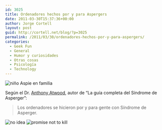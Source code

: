 ```yaml
---
id: 3025
title: Ordenadores hechos por y para Aspergers
date: 2011-03-30T15:37:36+00:00
author: Jorge Cortell
layout: post
guid: http://cortell.net/blog/?p=3025
permalink: /2011/03/30/ordenadores-hechos-por-y-para-aspergers/
categories:
  - Geek Fun
  - General
  - Humor y curiosidades
  - Otras cosas
  - Psicología
  - Technology
---
```

<img class="aligncenter" src="http://wsorg.files.wordpress.com/2010/10/asperger-2wp.jpg" alt="niño Aspie en familia" />
  
Según el Dr. [Anthony Atwood](http://www.tonyattwood.com.au/), autor de &#8220;La guía completa del Síndrome de Asperger&#8221;:

> Los ordenadores se hicieron por y para gente con Síndrome de Asperger.

<img class="aligncenter" src="http://blogs.monografias.com/sistema-limbico-neurociencias/files/2010/03/aspergers-1.jpg" alt="no idea" />

<img class="aligncenter" src="http://2.bp.blogspot.com/_FU8CU-XK1DE/TEwlU7-sPUI/AAAAAAAAAlE/tcFXYutiVw4/s320/asperger.jpg" alt="promise not to kill" />